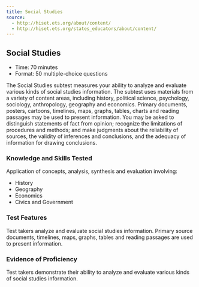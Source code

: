 ```yaml
---
title: Social Studies
source:
  - http://hiset.ets.org/about/content/
  - http://hiset.ets.org/states_educators/about/content/
---
```

## Social Studies

  * Time: 70 minutes
  * Format: 50 multiple-choice questions

The Social Studies subtest measures your ability to analyze and evaluate various kinds of social studies information. The subtest uses materials from a variety of content areas, including history, political science, psychology, sociology, anthropology, geography and economics. Primary documents, posters, cartoons, timelines, maps, graphs, tables, charts and reading passages may be used to present information. You may be asked to distinguish statements of fact from opinion; recognize the limitations of procedures and methods; and make judgments about the reliability of sources, the validity of inferences and conclusions, and the adequacy of information for drawing conclusions.

### Knowledge and Skills Tested

Application of concepts, analysis, synthesis and evaluation involving:

  * History
  * Geography
  * Economics
  * Civics and Government

### Test Features

Test takers analyze and evaluate social studies information. Primary source documents, timelines, maps, graphs, tables and reading passages are used to present information.

### Evidence of Proficiency

Test takers demonstrate their ability to analyze and evaluate various kinds of social studies information.